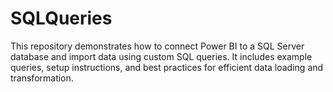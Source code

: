 # SQLQueries

This repository demonstrates how to connect Power BI to a SQL Server database and import data using custom SQL queries. It includes example queries, setup instructions, and best practices for efficient data loading and transformation.
